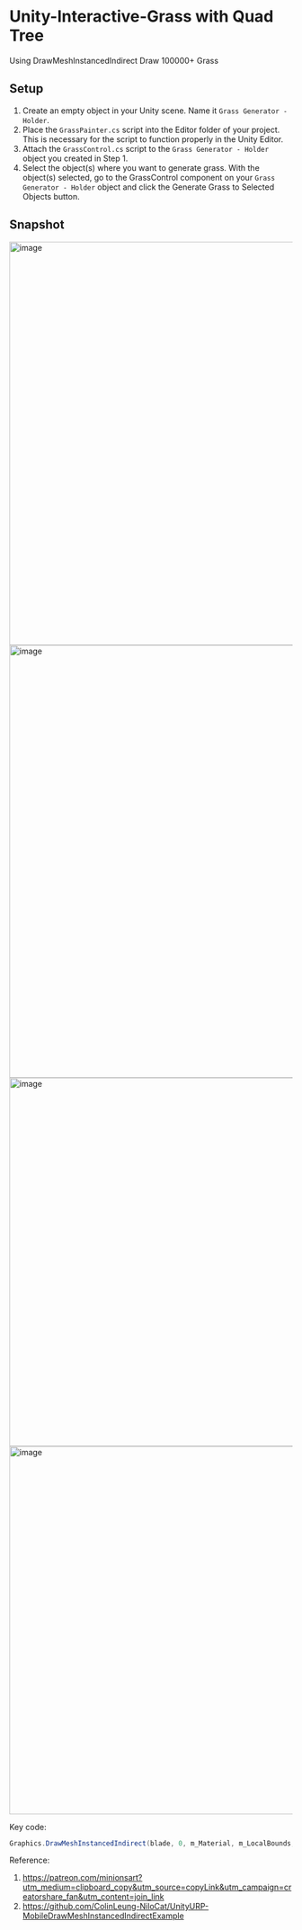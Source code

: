 # Unity-Interactive-Grass with Quad Tree
 Using DrawMeshInstancedIndirect Draw 100000+ Grass  

## Setup

1. Create an empty object in your Unity scene. Name it `Grass Generator - Holder`.
2. Place the `GrassPainter.cs` script into the Editor folder of your project. This is necessary for the script to function properly in the Unity Editor.
3. Attach the `GrassControl.cs` script to the `Grass Generator - Holder` object you created in Step 1.
4. Select the object(s) where you want to generate grass.
With the object(s) selected, go to the GrassControl component on your `Grass Generator - Holder` object and click the Generate Grass to Selected Objects button.


## Snapshot
 
<img width="718" alt="image" src="https://github.com/Remyuu/Unity-Interactive-Grass/assets/64857501/fa43ea22-15f3-42be-b36b-b89714c4ac38">
<img width="770" alt="image" src="https://github.com/Remyuu/Unity-Interactive-Grass/assets/64857501/2d97e67f-d2fa-41b4-8787-1add30e6ba20">
<img width="656" alt="image" src="https://github.com/Remyuu/Unity-Interactive-Grass/assets/64857501/a33440b9-8233-4586-80ef-a573dde197d2">
<img width="655" alt="image" src="https://github.com/Remyuu/Unity-Interactive-Grass/assets/64857501/5a415960-cc03-444f-9641-985921bf7435">

Key code:

```csharp
Graphics.DrawMeshInstancedIndirect(blade, 0, m_Material, m_LocalBounds, m_argsBuffer);
```

Reference:
1. https://patreon.com/minionsart?utm_medium=clipboard_copy&utm_source=copyLink&utm_campaign=creatorshare_fan&utm_content=join_link
2. https://github.com/ColinLeung-NiloCat/UnityURP-MobileDrawMeshInstancedIndirectExample
